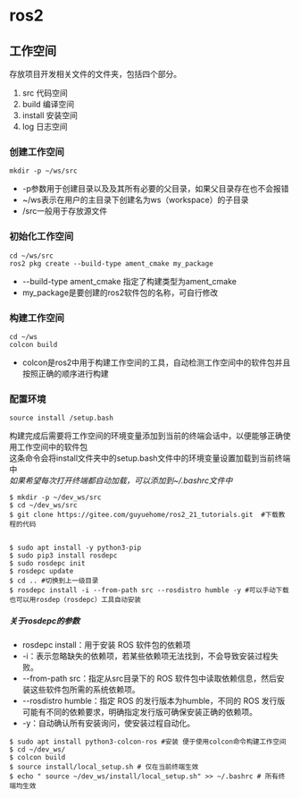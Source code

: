 # ros2

## 工作空间
存放项目开发相关文件的文件夹，包括四个部分。
1. src 代码空间
2. build 编译空间
3. install 安装空间
4. log 日志空间

### 创建工作空间
` mkdir -p ~/ws/src `

- -p参数用于创建目录以及及其所有必要的父目录，如果父目录存在也不会报错
- ~/ws表示在用户的主目录下创建名为ws（workspace）的子目录
- /src一般用于存放源文件

### 初始化工作空间
```
cd ~/ws/src
ros2 pkg create --build-type ament_cmake my_package
```

- --build-type ament_cmake 指定了构建类型为ament_cmake
- my_package是要创建的ros2软件包的名称，可自行修改

### 构建工作空间
```
cd ~/ws
colcon build
```

- colcon是ros2中用于构建工作空间的工具，自动检测工作空间中的软件包并且按照正确的顺序进行构建

### 配置环境
```
source install /setup.bash
```
构建完成后需要将工作空间的环境变量添加到当前的终端会话中，以便能够正确使用工作空间中的软件包  
这条命令会将install文件夹中的setup.bash文件中的环境变量设置加载到当前终端中 <br>
*如果希望每次打开终端都自动加载，可以添加到~/.bashrc文件中*

```
$ mkdir -p ~/dev_ws/src
$ cd ~/dev_ws/src
$ git clone https://gitee.com/guyuehome/ros2_21_tutorials.git  #下载教程的代码


$ sudo apt install -y python3-pip
$ sudo pip3 install rosdepc
$ sudo rosdepc init
$ rosdepc update
$ cd .. #切换到上一级目录
$ rosdepc install -i --from-path src --rosdistro humble -y #可以手动下载也可以用rosdep（rosdepc）工具自动安装
```
##### 关于rosdepc的参数
- rosdepc install：用于安装 ROS 软件包的依赖项
- -i：表示忽略缺失的依赖项，若某些依赖项无法找到，不会导致安装过程失败。
- --from-path src：指定从src目录下的 ROS 软件包中读取依赖信息，然后安装这些软件包所需的系统依赖项。
- --rosdistro humble：指定 ROS 的发行版本为humble，不同的 ROS 发行版可能有不同的依赖要求，明确指定发行版可确保安装正确的依赖项。
- -y：自动确认所有安装询问，使安装过程自动化。

```
$ sudo apt install python3-colcon-ros #安装 便于使用colcon命令构建工作空间
$ cd ~/dev_ws/
$ colcon build
$ source install/local_setup.sh # 仅在当前终端生效
$ echo " source ~/dev_ws/install/local_setup.sh" >> ~/.bashrc # 所有终端均生效
```
